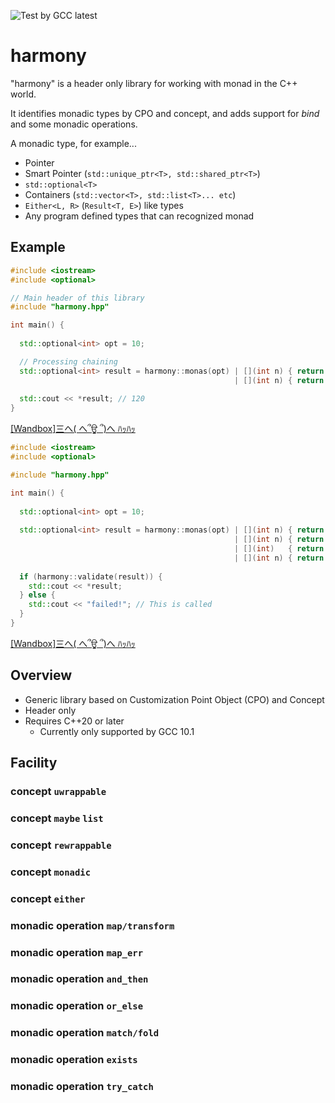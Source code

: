 ![Test by GCC latest](https://github.com/onihusube/harmony/workflows/Test%20by%20GCC%20latest/badge.svg)

# harmony

"harmony" is a header only library for working with monad in the C++ world.

It identifies monadic types by CPO and concept, and adds support for *bind* and some monadic operations.

A monadic type, for example...

- Pointer
- Smart Pointer (`std::unique_ptr<T>, std::shared_ptr<T>`)
- `std::optional<T>`
- Containers (`std::vector<T>, std::list<T>... etc`)
- `Either<L, R>` (`Result<T, E>`) like types
- Any program defined types that can recognized monad

## Example

```cpp
#include <iostream>
#include <optional>

// Main header of this library
#include "harmony.hpp"

int main() {
  
  std::optional<int> opt = 10;

  // Processing chaining
  std::optional<int> result = harmony::monas(opt) | [](int n) { return n + n; }
                                                  | [](int n) { return n + 100;};
  
  std::cout << *result; // 120
}
```
[[Wandbox]三へ( へ՞ਊ ՞)へ ﾊｯﾊｯ](https://wandbox.org/permlink/uNelzmnVHY8rXGJk)

```cpp
#include <iostream>
#include <optional>

#include "harmony.hpp"

int main() {
  
  std::optional<int> opt = 10;
  
  std::optional<int> result = harmony::monas(opt) | [](int n) { return n + n; }
                                                  | [](int n) { return n + 100; }
                                                  | [](int)   { return std::nullopt; }  // A processsing that fails
                                                  | [](int n) { return n*n; };
  
  if (harmony::validate(result)) {
    std::cout << *result;
  } else {
    std::cout << "failed!"; // This is called
  }
}
```
[[Wandbox]三へ( へ՞ਊ ՞)へ ﾊｯﾊｯ](https://wandbox.org/permlink/uNelzmnVHY8rXGJk)

## Overview

- Generic library based on Customization Point Object (CPO) and Concept
- Header only
- Requires C++20 or later
    - Currently only supported by GCC 10.1

## Facility

### concept `uwrappable`

### concept `maybe` `list`

### concept `rewrappable`

### concept `monadic`

### concept `either`

### monadic operation `map/transform`
### monadic operation `map_err`
### monadic operation `and_then`
### monadic operation `or_else`
### monadic operation `match/fold`
### monadic operation `exists`
### monadic operation `try_catch`
